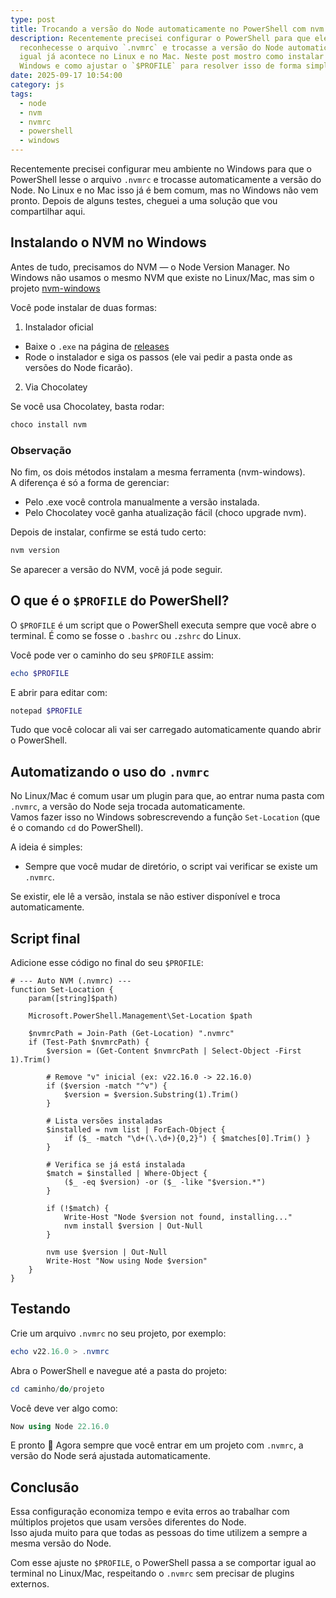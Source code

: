```yaml
---
type: post
title: Trocando a versão do Node automaticamente no PowerShell com nvm
description: Recentemente precisei configurar o PowerShell para que ele
  reconhecesse o arquivo `.nvmrc` e trocasse a versão do Node automaticamente,
  igual já acontece no Linux e no Mac. Neste post mostro como instalar o NVM no
  Windows e como ajustar o `$PROFILE` para resolver isso de forma simples.
date: 2025-09-17 10:54:00
category: js
tags:
  - node
  - nvm
  - nvmrc
  - powershell
  - windows
---
```

Recentemente precisei configurar meu ambiente no Windows para que o PowerShell lesse o arquivo `.nvmrc` e trocasse automaticamente a versão do Node.
No Linux e no Mac isso já é bem comum, mas no Windows não vem pronto. Depois de alguns testes, cheguei a uma solução que vou compartilhar aqui.

## Instalando o NVM no Windows

Antes de tudo, precisamos do NVM — o Node Version Manager.
No Windows não usamos o mesmo NVM que existe no Linux/Mac, mas sim o projeto [nvm-windows](https://github.com/coreybutler/nvm-windows)

Você pode instalar de duas formas:

1. Instalador oficial

 - Baixe o `.exe` na página de [releases](https://github.com/coreybutler/nvm-windows/releases)
 - Rode o instalador e siga os passos (ele vai pedir a pasta onde as versões do Node ficarão).

2. Via Chocolatey

 Se você usa Chocolatey, basta rodar:
```powershell
choco install nvm
```

### Observação

No fim, os dois métodos instalam a mesma ferramenta (nvm-windows).  
A diferença é só a forma de gerenciar:

- Pelo .exe você controla manualmente a versão instalada.
- Pelo Chocolatey você ganha atualização fácil (choco upgrade nvm).

Depois de instalar, confirme se está tudo certo:

```powershell
nvm version
```

Se aparecer a versão do NVM, você já pode seguir.

## O que é o `$PROFILE` do PowerShell?

O `$PROFILE` é um script que o PowerShell executa sempre que você abre o terminal.
É como se fosse o `.bashrc` ou `.zshrc` do Linux.

Você pode ver o caminho do seu `$PROFILE` assim:
```powershell
echo $PROFILE
```

E abrir para editar com:
```powershell
notepad $PROFILE
```

Tudo que você colocar ali vai ser carregado automaticamente quando abrir o PowerShell.

## Automatizando o uso do `.nvmrc`

No Linux/Mac é comum usar um plugin para que, ao entrar numa pasta com `.nvmrc`, a versão do Node seja trocada automaticamente.  
Vamos fazer isso no Windows sobrescrevendo a função `Set-Location` (que é o comando `cd` do PowerShell).  

A ideia é simples:

- Sempre que você mudar de diretório, o script vai verificar se existe um `.nvmrc`.

Se existir, ele lê a versão, instala se não estiver disponível e troca automaticamente.

## Script final

Adicione esse código no final do seu `$PROFILE`:

```
# --- Auto NVM (.nvmrc) ---
function Set-Location {
    param([string]$path)

    Microsoft.PowerShell.Management\Set-Location $path

    $nvmrcPath = Join-Path (Get-Location) ".nvmrc"
    if (Test-Path $nvmrcPath) {
        $version = (Get-Content $nvmrcPath | Select-Object -First 1).Trim()

        # Remove "v" inicial (ex: v22.16.0 -> 22.16.0)
        if ($version -match "^v") {
            $version = $version.Substring(1).Trim()
        }

        # Lista versões instaladas
        $installed = nvm list | ForEach-Object {
            if ($_ -match "\d+(\.\d+){0,2}") { $matches[0].Trim() }
        }

        # Verifica se já está instalada
        $match = $installed | Where-Object {
            ($_ -eq $version) -or ($_ -like "$version.*")
        }

        if (!$match) {
            Write-Host "Node $version not found, installing..."
            nvm install $version | Out-Null
        }

        nvm use $version | Out-Null
        Write-Host "Now using Node $version"
    }
}
```

## Testando

Crie um arquivo `.nvmrc` no seu projeto, por exemplo:
```powershell
echo v22.16.0 > .nvmrc
```

Abra o PowerShell e navegue até a pasta do projeto:
```powershell
cd caminho/do/projeto
```

Você deve ver algo como:
```powershell
Now using Node 22.16.0
```

E pronto 🎉
Agora sempre que você entrar em um projeto com `.nvmrc`, a versão do Node será ajustada automaticamente.

## Conclusão

Essa configuração economiza tempo e evita erros ao trabalhar com múltiplos projetos que usam versões diferentes do Node.  
Isso ajuda muito para que todas as pessoas do time utilizem a sempre a mesma versão do Node.

Com esse ajuste no `$PROFILE`, o PowerShell passa a se comportar igual ao terminal no Linux/Mac, respeitando o `.nvmrc` sem precisar de plugins externos.
